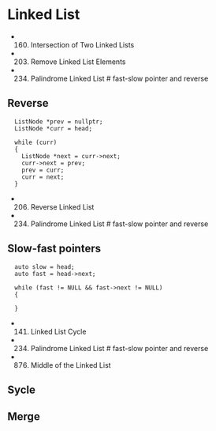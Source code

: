 # Linked List

- 160. Intersection of Two Linked Lists
- 203. Remove Linked List Elements
- 234. Palindrome Linked List    # fast-slow pointer and reverse

## Reverse
```
  ListNode *prev = nullptr;
  ListNode *curr = head;

  while (curr)
  {
    ListNode *next = curr->next;
    curr->next = prev;
    prev = curr;
    curr = next;
  }
```
- 206. Reverse Linked List
- 234. Palindrome Linked List    # fast-slow pointer and reverse

## Slow-fast pointers
```
  auto slow = head;
  auto fast = head->next;

  while (fast != NULL && fast->next != NULL)
  {

  }
```
- 141. Linked List Cycle
- 234. Palindrome Linked List  # fast-slow pointer and reverse
- 876. Middle of the Linked List

## Sycle

## Merge






